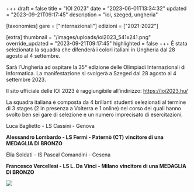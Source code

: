 +++
draft = false
title = "IOI 2023"
date = "2023-06-01T13:34:32"
updated = "2023-09-21T09:17:45"
description = "ioi, szeged, ungheria"

[taxonomies]
gare = ["internazionali"]
edizioni = ["2021-2022"]

[extra]
thumbnail = "/images/uploads/ioi2023_541x241.png"
override_updated = "2023-09-21T09:17:45"
highlighted = false
+++
É stata selezionata la squadra che difenderà i colori italiani in Ungheria dal 28 agosto al 4 settembre.

<!-- more -->

Sarà l’Ungheria ad ospitare la 35° edizione delle Olimpiadi Internazionali di Informatica. La manifestazione si svolgerà a Szeged dal 28 agosto al 4 settembre 2023.

Il sito ufficiale delle IOI 2023 è raggiungibile all’indirizzo: <https://ioi2023.hu/>

La squadra italiana è composta da 4 brillanti studenti selezionati al termine di 3 stages (2 in presenza a Volterra e 1 online) nel corso dei quali hanno svolto ben sei gare di selezione e un numero imprecisato di esercitazioni.

Luca Baglietto - LS Cassini - Genova   

**Alessandro Lombardo - LS Fermi - Paternò (CT) vincitore di una MEDAGLIA DI BRONZO**

Elia Soldati - IS Pascal Comandini - Cesena

**Francesco Vercellesi - LS L. Da Vinci - Milano** **vincitore di una MEDAGLIA DI BRONZO**      

![](/images/uploads/photo_2023-09-20_14-26-00_1.jpg)
